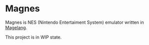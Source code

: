 # Magnes

Magnes is NES (Nintendo Entertaiment System) emulator written in [Magelang](https://github.com/jauhararifin/magelang).

This project is in WIP state.
